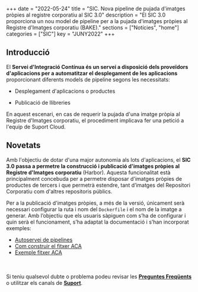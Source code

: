 +++
date        = "2022-05-24"
title       = "SIC. Nova pipeline de pujada d'imatges pròpies al registre corporatiu al SIC 3.0"
description = "El SIC 3.0 proporciona un nou model de pipeline per a la pujada d'imatges pròpies al Registre d'Imatges corporatiu (BAKE)."
sections    = ["Notícies", "home"]
categories  = ["SIC"]
key         = "JUNY2022"
+++

## Introducció

El **Servei d'Integració Contínua és un servei a disposició dels proveïdors d'aplicacions per a automatitzar el desplegament
de les aplicacions** proporcionant diferents models de pipeline segons les necessitats:

- Desplegament d'aplicacions o productes

- Publicació de llibreries

En aquest escenari, en cas de requerir la pujada d'una imatge pròpia al Registre d'Imatges corporatiu, el procediment
implicava fer una petició a l'equip de Suport Cloud.

## Novetats

Amb l'objectiu de dotar d'una major autonomia als lots d'aplicacions, el **SIC 3.0 passa a permetre la construcció i
publicació d'imatges pròpies al Registre d'Imatges corporatiu** (Harbor). Aquesta funcionalitat està principalment
concebuda per a permetre disposar d'imatges pròpies de productes de tercers i que permetrà estendre, tant d’imatges
del Repositori Corporatiu com d'altres repositoris públics.

Per a la publicació d'imatges pròpies, a més de la versió, únicament serà necessari configurar la ruta i nom del
`Dockerfile` i el nom de la imatge a generar. Amb l’objectiu que els usuaris sàpiguen com s’ha de configurar i
quin serà el funcionament, s’ha adaptat la documentació i s’han incorporat exemples:

- [Autoservei de pipelines](/plataformes/sic/serveis/sic30-serveis/autoservei-pipelines/)
- [Com construir el fitxer ACA](/sic30-guies/fitxer-aca/)
- [Exemple fitxer ACA](/related/sic/3.0/aca_const_publi_harbor_image.yml)

<br/><br/>
Si teniu qualsevol dubte o problema podeu revisar les [**Preguntes Freqüents**](/sic/faq) o utilitzar els canals de [**Suport**](/sic/suport).
